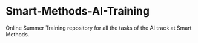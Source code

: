 # Smart-Methods-AI-Training
Online Summer Training repository for all the tasks of the AI track at Smart Methods. 

